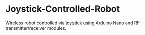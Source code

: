 # Joystick-Controlled-Robot
Wireless robot controlled via joystick using Arduino Nano and RF transmitter/receiver modules.
